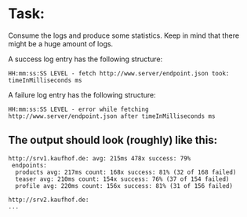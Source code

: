 # Task:
Consume the logs and produce some statistics. Keep in mind that there might be a huge amount of logs.

A success log entry has the following structure:
```
HH:mm:ss:SS LEVEL - fetch http://www.server/endpoint.json took: timeInMilliseconds ms
```
A failure log entry has the following structure:
```
HH:mm:ss:SS LEVEL - error while fetching http://www.server/endpoint.json after timeInMilliseconds ms
```

## The output should look (roughly) like this:
```
http://srv1.kaufhof.de: avg: 215ms 478x success: 79%
 endpoints:
  products avg: 217ms count: 168x success: 81% (32 of 168 failed)
  teaser avg: 210ms count: 154x success: 76% (37 of 154 failed)
  profile avg: 220ms count: 156x success: 81% (31 of 156 failed)

http://srv2.kaufhof.de:
...
```